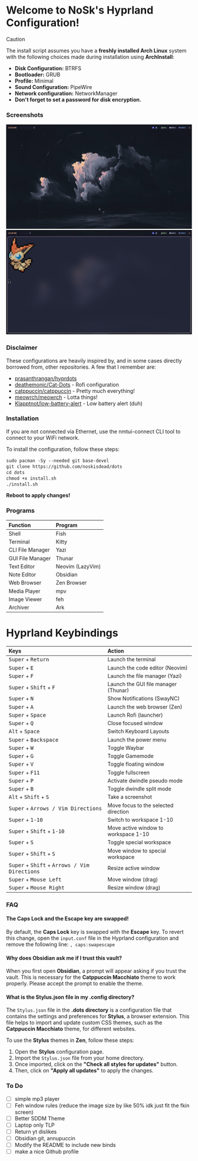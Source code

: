 # Welcome to NoSk's Hyprland Configuration!

> [!CAUTION]
> The install script assumes you have a **freshly installed Arch Linux** system with the following choices made during installation using **ArchInstall**:
> - **Disk Configuration:** BTRFS
> - **Bootloader:** GRUB
> - **Profile:** Minimal
> - **Sound Configuration:** PipeWire
> - **Network configuration:** NetworkManager
> - **Don't forget to set a password for disk encryption.**

### Screenshots
![Home!](https://raw.githubusercontent.com/noskisdead/dots/refs/heads/master/assets/home.png)
![Terminal!](https://raw.githubusercontent.com/noskisdead/dots/refs/heads/master/assets/terminal.png)
### Disclaimer
These configurations are heavily inspired by, and in some cases directly borrowed from, other repositories.
A few that I remember are:
- [prasanthrangan/hyprdots](https://github.com/prasanthrangan/hyprdots)
- [deathemonic/Cat-Dots](https://github.com/deathemonic/Cat-Dots) - Rofi configuration
- [catppuccin/catppuccin](https://github.com/catppuccin/catppuccin) - Pretty much everything!
- [meowrch/meowrch](https://github.com/meowrch/meowrch) - Lotta things!
- [Klapptnot/low-battery-alert](https://github.com/Klapptnot/low-battery-alert) - Low battery alert (duh)

### Installation

If you are not connected via Ethernet, use the nmtui-connect CLI tool to connect to your WiFi network.

To install the configuration, follow these steps:
   ```
   sudo pacman -Sy --needed git base-devel
   git clone https://github.com/noskisdead/dots
   cd dots
   chmod +x install.sh
   ./install.sh
   ```
**Reboot to apply changes!**

### Programs
| Function         | Program          |
| :--------------- | :--------------- |
| Shell            | Fish             |
| Terminal         | Kitty            |
| CLI File Manager | Yazi             |
| GUI File Manager | Thunar           |
| Text Editor      | Neovim (LazyVim) |
| Note Editor      | Obsidian         |
| Web Browser      | Zen Browser      |
| Media Player     | mpv              |
| Image Viewer     | feh              |
| Archiver         | Ark              |

# Hyprland Keybindings
| Keys                                                                     | Action                                |
| :----------------------------------------------------------------------- | :------------------------------------ |
| <kbd>Super</kbd> + <kbd>Return</kbd>                                     | Launch the terminal                   |
| <kbd>Super</kbd> + <kbd>E</kbd>                                          | Launch the code editor (Neovim)       |
| <kbd>Super</kbd> + <kbd>F</kbd>                                          | Launch the file manager (Yazi)        |
| <kbd>Super</kbd> + <kbd>Shift</kbd> + <kbd>F</kbd>                       | Launch the GUI file manager (Thunar)  |
| <kbd>Super</kbd> + <kbd>N</kbd>                                          | Show Notifications (SwayNC)           |
| <kbd>Super</kbd> + <kbd>A</kbd>                                          | Launch the web browser (Zen)          |
| <kbd>Super</kbd> + <kbd>Space</kbd>                                      | Launch Rofi (launcher)                |
| <kbd>Super</kbd> + <kbd>Q</kbd>                                          | Close focused window                  |
| <kbd>Alt</kbd> + <kbd>Space</kbd>                                        | Switch Keyboard Layouts               |
| <kbd>Super</kbd> + <kbd>Backspace</kbd>                                  | Launch the power menu                 |
| <kbd>Super</kbd> + <kbd>W</kbd>                                          | Toggle Waybar                         |
| <kbd>Super</kbd> + <kbd>G</kbd>                                          | Toggle Gamemode                       |
| <kbd>Super</kbd> + <kbd>V</kbd>                                          | Toggle floating window                |
| <kbd>Super</kbd> + <kbd>F11</kbd>                                        | Toggle fullscreen                     |
| <kbd>Super</kbd> + <kbd>P</kbd>                                          | Activate dwindle pseudo mode          |
| <kbd>Super</kbd> + <kbd>B</kbd>                                          | Toggle dwindle split mode             |
| <kbd>Alt</kbd> + <kbd>Shift</kbd> + <kbd>S</kbd>                         | Take a screenshot                     |
| <kbd>Super</kbd> + <kbd>Arrows / Vim Directions</kbd>                    | Move focus to the selected direction  |
| <kbd>Super</kbd> + <kbd>1-10</kbd>                                       | Switch to workspace 1-10              |
| <kbd>Super</kbd> + <kbd>Shift</kbd> + <kbd>1-10</kbd>                    | Move active window to workspace 1-10  |
| <kbd>Super</kbd> + <kbd>S</kbd>                                          | Toggle special workspace              |
| <kbd>Super</kbd> + <kbd>Shift</kbd> + <kbd>S</kbd>                       | Move window to special workspace      |
| <kbd>Super</kbd> + <kbd>Shift</kbd> + <kbd>Arrows / Vim Directions</kbd> | Resize active window                  |
| <kbd>Super</kbd> + <kbd>Mouse Left</kbd>                                 | Move window (drag)                    |
| <kbd>Super</kbd> + <kbd>Mouse Right</kbd>                                | Resize window (drag)                  |

### FAQ

#### The Caps Lock and the Escape key are swapped!
By default, the **Caps Lock** key is swapped with the **Escape** key. To revert this change, open the `input.conf` file in the Hyprland configuration and remove the following line:
`, caps:swapescape`

#### Why does Obsidian ask me if I trust this vault?
When you first open **Obsidian**, a prompt will appear asking if you trust the vault. This is necessary for the **Catppuccin Macchiato** theme to work properly. Please accept the prompt to enable the theme.

#### What is the Stylus.json file in my **.config** directory?
The `Stylus.json` file in the **.dots directory** is a configuration file that contains the settings and preferences for **Stylus**, a browser extension. This file helps to import and update custom CSS themes, such as the **Catppuccin Macchiato** theme, for different websites.

To use the **Stylus** themes in **Zen**, follow these steps:
1. Open the **Stylus** configuration page.
2. Import the `Stylus.json` file from your home directory.
3. Once imported, click on the **"Check all styles for updates"** button.
4. Then, click on **"Apply all updates"** to apply the changes.

### To Do
- [ ] simple mp3 player
- [ ] Feh window rules (reduce the image size by like 50% idk just fit the fkin screen)
- [ ] Better SDDM Theme
- [ ] Laptop only TLP
- [ ] Return yt dislikes
- [ ] Obsidian git, annupuccin
- [ ] Modify the README to include new binds
- [ ] make a nice Github profile
